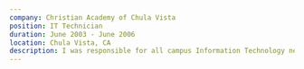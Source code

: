 ```yaml
---
company: Christian Academy of Chula Vista
position: IT Technician
duration: June 2003 - June 2006
location: Chula Vista, CA
description: I was responsible for all campus Information Technology needs, including developing the school’s Wordpress theme, deploying domain controllers, and building and repairing all student computers.
---
```

